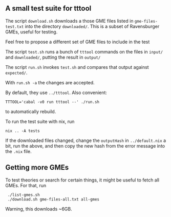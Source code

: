 A small test suite for tttool
-----------------------------

The script `download.sh` downloads a those GME files listed in
`gme-files-test.txt` into the directory `downloaded/`. This is a subset of
Ravensburger GMEs, useful for testing.

Feel free to propose a different set of GME files to include in the test

The script `test.sh` runs a bunch of `tttool` commands on the files in `input/`
and `downloaded/`, putting the result in `output/`

The script `run.sh` invokes `test.sh` and compares that output against
`expected/`.

With `run.sh -a` the changes are accepted.

By default, they use `../tttool`. Also convenient:

    TTTOOL='cabal -v0 run tttool --' ./run.sh

to automatically rebuild.

To run the test suite with nix, run

    nix .. -A tests

If the downloaded files changed, change the `outputHash` in
`../default.nix` a bit, run the above, and then copy the new hash from the
error message into the `.nix` file.


Getting more GMEs
-----------------

To test theories or search for certain things, it might be useful to fetch all
GMEs. For that, run

     ./list-gmes.sh
     ./download.sh gme-files-all.txt all-gmes

Warning, this downloads ~6GB.
